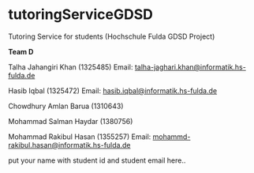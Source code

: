 # tutoringServiceGDSD
Tutoring Service for students (Hochschule Fulda GDSD Project)


**Team D**

Talha Jahangiri Khan (1325485)
Email: talha-jaghari.khan@informatik.hs-fulda.de
 

Hasib Iqbal (1325472)
Email: hasib.iqbal@informatik.hs-fulda.de

Chowdhury Amlan Barua (1310643)


Mohammad Salman Haydar (1380756)

Mohammad Rakibul Hasan (1355257)
Email: mohammd-rakibul.hasan@informatik.hs-fulda.de

put your name with student id and student email here..
